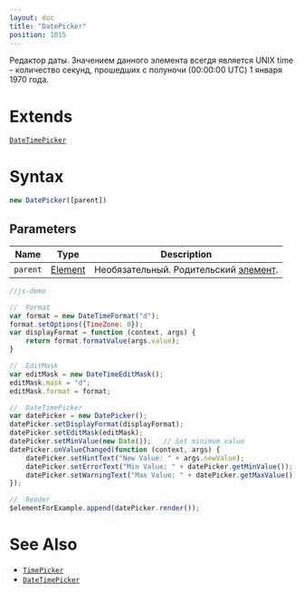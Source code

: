```yaml
---
layout: doc
title: "DatePicker"
position: 1015
---
```


Редактор даты. Значением данного элемента всегдя является UNIX time - количество секунд, прошедших с полуночи (00:00:00 UTC) 1 января 1970 года.

# Extends

[`DateTimePicker`](../DateTimePicker/)

# Syntax

```js
new DatePicker([parent])
```

## Parameters

|Name|Type|Description|
|----|----|-----------|
|`parent`|[Element](../../Core/Elements/Element)|Необязательный. Родительский [элемент](../../Core/Elements/Element/).|

```js
//js-demo

//  Format
var format = new DateTimeFormat("d");
format.setOptions({TimeZone: 0});
var displayFormat = function (context, args) {
    return format.formatValue(args.value);
}

//  EditMask
var editMask = new DateTimeEditMask();
editMask.mask = "d";
editMask.format = format;

//  DateTimePicker
var datePicker = new DatePicker();
datePicker.setDisplayFormat(displayFormat);
datePicker.setEditMask(editMask);
datePicker.setMinValue(new Date());   // Set minimum value
datePicker.onValueChanged(function (context, args) {
    datePicker.setHintText("New Value: " + args.newValue);
    datePicker.setErrorText("Min Value: " + datePicker.getMinValue());
    datePicker.setWarningText("Max Value: " + datePicker.getMaxValue());
});

//  Render
$elementForExample.append(datePicker.render());
```

# See Also

* [`TimePicker`](../TimePicker/)
* [`DateTimePicker`](../DateTimePicker/)

